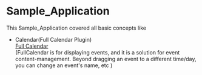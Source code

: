 # Sample_Application
This Sample_Application covered all basic concepts like
* Calendar(Full Calendar Plugin)  
[Full Calendar](http://fullcalendar.io)  
(FullCalendar is for displaying events, and it is a solution for event content-management. Beyond dragging an event to a different time/day, you can change an event's name, etc )
